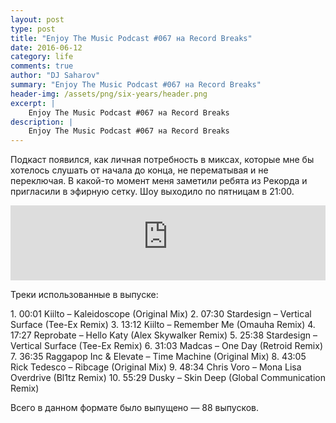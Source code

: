 ```yaml
---
layout: post
type: post
title: "Enjoy The Music Podcast #067 на Record Breaks"
date: 2016-06-12
category: life
comments: true
author: "DJ Saharov"
summary: "Enjoy The Music Podcast #067 на Record Breaks"
header-img: /assets/png/six-years/header.png
excerpt: |
    Enjoy The Music Podcast #067 на Record Breaks
description: |
    Enjoy The Music Podcast #067 на Record Breaks
---
```


<p>
<span class="firstcharacter">П</span>одкаст появился, как личная потребность в миксах, которые мне бы хотелось слушать от начала до конца, не перематывая и не переключая. В какой-то момент меня заметили ребята из Рекорда и пригласили в эфирную сетку. Шоу выходило по пятницам в 21:00.
</p>

<iframe width="100%" height="120" src="https://player-widget.mixcloud.com/widget/iframe/?hide_cover=1&feed=%2Fdjsaharovofficial%2Fenjoy-the-music-podcast-067%2F" frameborder="0" allow="encrypted-media; fullscreen; autoplay; idle-detection; speaker-selection; web-share;" ></iframe>

<p>Треки использованные в выпуске:</p>
1. 00:01 Kiilto – Kaleidoscope (Original Mix)
2. 07:30 Stardesign – Vertical Surface (Tee-Ex Remix)
3. 13:12 Kiilto – Remember Me (Omauha Remix)
4. 17:27 Reprobate – Hello Katy (Alex Skywalker Remix)
5. 25:38 Stardesign – Vertical Surface (Tee-Ex Remix)
6. 31:03 Madcas – One Day (Retroid Remix) 
7. 36:35 Raggapop Inc & Elevate – Time Machine (Original Mix)
8. 43:05 Rick Tedesco – Ribcage (Original Mix)
9. 48:34 Chris Voro – Mona Lisa Overdrive (Bl1tz Remix)
10. 55:29 Dusky – Skin Deep (Global Communication Remix)

<p>Всего в данном формате было выпущено &mdash; 88 выпусков.</p>
